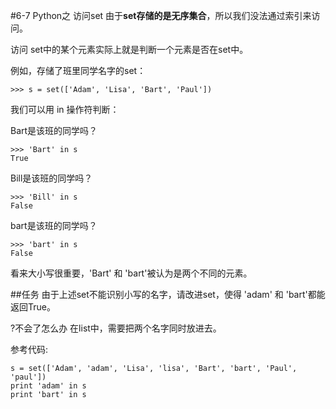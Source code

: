 #6-7 Python之 访问set
由于**set存储的是无序集合**，所以我们没法通过索引来访问。

访问 set中的某个元素实际上就是判断一个元素是否在set中。

例如，存储了班里同学名字的set：

	>>> s = set(['Adam', 'Lisa', 'Bart', 'Paul'])
我们可以用 in 操作符判断：

Bart是该班的同学吗？

	>>> 'Bart' in s
	True
Bill是该班的同学吗？

	>>> 'Bill' in s
	False
bart是该班的同学吗？

	>>> 'bart' in s
	False
看来大小写很重要，'Bart' 和 'bart'被认为是两个不同的元素。

##任务
由于上述set不能识别小写的名字，请改进set，使得 'adam' 和 'bart'都能返回True。

?不会了怎么办
在list中，需要把两个名字同时放进去。

参考代码:

	s = set(['Adam', 'adam', 'Lisa', 'lisa', 'Bart', 'bart', 'Paul', 'paul'])
	print 'adam' in s
	print 'bart' in s